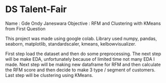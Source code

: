 # DS Talent-Fair
Name		: Gde Ondy Janeswara
Objective	: RFM and Clustering with KMeans from First Question

This project was made using google colab. Library used numpy, pandas, seaborn, matplotlib, standardscaler, kmeans, kelbowvisualizer.

First step load the dataset and then do some preprocessing. The next step will be make EDA, unfortunately because of limited time not many EDA I made. Next step will be making new dataframe for RFM and then calculate the RFM score and then decide to make 3 type / segment of customers. Last step will be clustering using KMeans.

